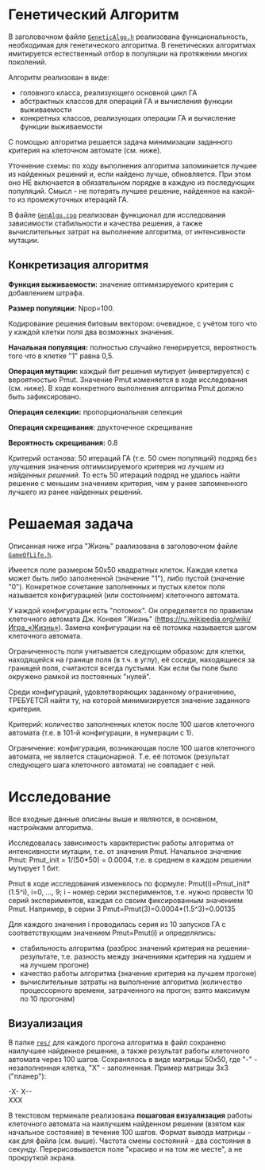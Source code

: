 # Генетический Алгоритм

В заголовочном файле [`GeneticAlgo.h`](GeneticAlgo.h) реализована функциональность, необходимая для генетического алгоритма. В генетических алгоритмах имитируется естественный отбор в популяции на протяжении многих поколений.

Алгоритм реализован в виде:
* головного класса, реализующего основной цикл ГА
* абстрактных классов для операций ГА и вычисления функции выживаемости
* конкретных классов, реализующих операции ГА и вычисление функции выживаемости

С помощью алгоритма решается задача минимизации заданного критерия на клеточном автомате (см. ниже).

Уточнение схемы: по ходу выполнения алгоритма запоминается лучшее из найденных решений и, если найдено лучше, обновляется. При этом оно НЕ включается в обязательном порядке в каждую из последующих популяций. Смысл - не потерять лучшее решение, найденное на какой-то из промежуточных итераций ГА.

В файле [`GenAlgo.cpp`](GenAlgo.cpp) реализован функционал для исследования зависимости стабильности и качества решения, а также вычислительных затрат на выполнение алгоритма, от интенсивности мутации.

## Конкретизация алгоритмя

**Функция выживаемости:** значение оптимизируемого критерия с добавлением штрафа.

**Размер популяции:** Npop=100.

Кодирование решения битовым вектором: очевидное, с учётом того что у каждой клетки поля два возможных значения.

**Начальная популяция:** полностью случайно генерируется, вероятность того что в клетке "1" равна 0,5.

**Операция мутации:** каждый бит решения мутирует (инвертируется) с вероятностью Pmut. Значение Pmut изменяется в ходе исследования (см. ниже). В ходе конкретного выполнения алгоритма Pmut должно быть зафиксировано.

**Операция селекции:**
пропорциональная селекция

**Операция скрещивания:**
двухточечное скрещивание

**Вероятность скрещивания:** 0.8

Критерий останова: 50 итераций ГА (т.е. 50 смен популяций) подряд без улучшения значения оптимизируемого критерия *на лучшем из найденных решений*. То есть 50 итераций подряд не удалось найти решение с меньшим значением критерия, чем у ранее запомненного лучшего из ранее найденных решений.

# Решаемая задача

Описанная ниже игра "Жизнь" раализована в заголовочном файле [`GameOfLife.h`](GameOfLife.h).

Имеется поле размером 50х50 квадратных клеток. Каждая клетка может быть либо заполненной (значение "1"), либо пустой (значение "0"). Конкретное сочетание заполненных и пустых клеток поля называется конфигурацией (или состоянием) клеточного автомата.

У каждой конфигурации есть "потомок". Он определяется по правилам клеточного автомата Дж. Конвея "Жизнь" (https://ru.wikipedia.org/wiki/Игра_«Жизнь»). Замена конфигурации на её потомка называется шагом клеточного автомата.

Ограниченность поля учитывается следующим образом: для клетки, находящейся на границе поля (в т.ч. в углу), её соседи, находящиеся за границей поля, считаются всегда пустыми. Как если бы поле было окружено рамкой из постоянных "нулей".

Среди конфигураций, удовлетворяющих заданному ограничению, ТРЕБУЕТСЯ найти ту, на которой минимизируется значение заданного критерия.

Критерий: количество заполненных клеток после 100 шагов клеточного автомата (т.е. в 101-й конфигурации, в нумерации с 1).

Ограничение: конфигурация, возникающая после 100 шагов клеточного автомата, не является стационарной. Т.е. её потомок (результат следующего шага клеточного автомата) не совпадает с ней.

# Исследование

Все входные данные описаны выше и являются, в основном, настройками алгоритма.

Исследовалась зависимость характеристик работы алгоритма от интенсивности мутации, т.е. от значения Pmut.
Начальное значение Pmut: Pmut_init = 1/(50*50) = 0.0004, т.е. в среднем в каждом решении мутирует 1 бит. 

Pmut в ходе исследования изменялось по формуле: 
Pmut(i)=Pmut_init*(1.5^i), i=0, ..., 9; 
i - номер серии экспериментов, т.е. нужно провести 10 серий экспериментов, каждая со своим фиксированным значением Pmut. Например, в серии 3 Pmut=Pmut(3)=0.0004*(1.5^3)=0.00135

Для каждого значения i проводилась серия из 10 запусков ГА с соответствующим значением Pmut=Pmut(i) и определялись:
* стабильность алгоритма (разброс значений критерия на решении-результате, т.е. разность между значениями критерия на худшем и на лучшем прогоне)
* качество работы алгоритма (значение критерия на лучшем прогоне)
* вычислительные затраты на выполнение алгоритма (количество процессорного времени, затраченного на прогон; взято максимум по 10 прогонам)

## Визуализация

В папке [`res/`](res/) для каждого прогона алгоритма в файл сохранено наилучшее найденное решение, а также результат работы клеточного автомата через 100 шагов. Сохранялось в виде матрицы 50х50, где "-" - незаполненная клетка, "Х" - заполненная. Пример матрицы 3х3 ("планер"):

-Х-
Х--  
ХХХ

В текстовом терминале реализована **пошаговая визуализация** работы клеточного автомата на наилучшем найденном решении (взятом как начальное состояние) в течение 100 шагов. Формат вывода матрицы - как для файла (см. выше). Частота смены состояний - два состояния в секунду. Перерисовывается поле "красиво и на том же месте", а не прокруткой экрана.

